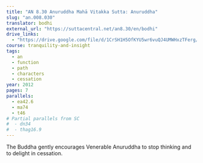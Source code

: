 ```yaml
---
title: "AN 8.30 Anuruddha Mahā Vitakka Sutta: Anuruddha"
slug: "an.008.030"
translator: bodhi
external_url: "https://suttacentral.net/an8.30/en/bodhi"
drive_links:
  - "https://drive.google.com/file/d/1CrSH1H5OfKYU5wr6vuQJ4UMWHxzTFerg/view?usp=drivesdk"
course: tranquility-and-insight
tags:
  - an
  - function
  - path
  - characters
  - cessation
year: 2012
pages: 7
parallels:
  - ea42.6
  - ma74
  - t46
# Partial parallels from SC
#  - dn34
#  - thag16.9
---
```


The Buddha gently encourages Venerable Anuruddha to stop thinking and to delight in cessation.

